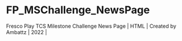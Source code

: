 # FP_MSChallenge_NewsPage
Fresco Play TCS Milestone Challenge News Page | HTML | Created by Ambattz | 2022 |
